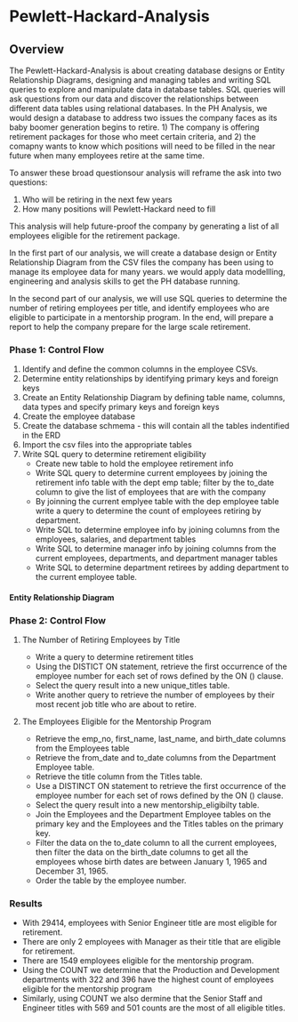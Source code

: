 # Pewlett-Hackard-Analysis
## Overview
The Pewlett-Hackard-Analysis is about creating database designs or Entity Relationship Diagrams, designing and managing tables and writing SQL queries to explore and manipulate data in database tables. SQL queries will ask questions from our data and discover the relationships between different data tables using relational databases. In the PH Analysis, we would design a database to address two issues the company faces as its baby boomer generation begins to retire. 1) The company is offering retirement packages for those who meet certain criteria, and 2) the comapny wants to know which positions will need to be filled in the near future when many employees retire at the same time. 

To answer these broad questionsour analysis will reframe the ask into two questions:
1. Who will be retiring in the next few years
2. How many positions will Pewlett-Hackard need to fill

This analysis will help future-proof the company by generating a list of all employees eligible for the retirement package.

In the first part of our analysis, we will create a database design or Entity Relationship Diagram from the CSV files the company has been using to manage its employee data for many years. we would apply data modellling, engineering and analysis skills to get the PH database running.

In the second part of our analysis, we will use SQL queries to determine the number of retiring employees per title, and identify employees who are eligible to participate in a mentorship program. In the end, will prepare a report to help the company prepare for the large scale retirement.

### Phase 1: Control Flow
1. Identify and define the common columns in the employee CSVs.
2. Determine entity relationships by identifying primary keys and foreign keys
3. Create an Entity Relationship Diagram by defining table name, columns, data types and specify primary keys and foreign keys
4. Create the employee database
5. Create the database schmema - this will contain all the tables indentified in the ERD
6. Import the csv files into the appropriate tables
7. Write SQL query to determine retirement eligibility
      - Create new table to hold the employee retirement info
      - Write SQL query to determine current employees by joining the retirement info table with the dept emp table; filter by the to_date column to give the list of employees that are with the company
      - By joinning the current emplyee table with the dep employee table write a query to determine the count of employees retiring by department.
      - Write SQL to determine employee info by joining columns from the employees, salaries, and department tables
      - Write SQL to determine manager info by joining columns from the current employees, departments, and department manager tables
      - Write SQL to determine department retirees by adding department to the current employee table.

#### Entity Relationship Diagram

### Phase 2: Control Flow
1. The Number of Retiring Employees by Title
      - Write a query to determine retirement titles
      - Using the DISTICT ON statement, retrieve the first occurrence of the employee number for each set of rows defined by the ON () clause.
      - Select the query result into a new unique_titles table.
      - Write another query to retrieve the number of employees by their most recent job title who are about to retire.

2. The Employees Eligible for the Mentorship Program
      - Retrieve the emp_no, first_name, last_name, and birth_date columns from the Employees table
      - Retrieve the from_date and to_date columns from the Department Employee table.
      - Retrieve the title column from the Titles table.
      - Use a DISTINCT ON statement to retrieve the first occurrence of the employee number for each set of rows defined by the ON () clause.
      - Select the query result into a new mentorship_eligibilty table. 
      - Join the Employees and the Department Employee tables on the primary key and the Employees and the Titles tables on the primary key.
      - Filter the data on the to_date column to all the current employees, then filter the data on the birth_date columns to get all the employees whose birth dates are between January 1, 1965 and December 31, 1965.
      - Order the table by the employee number.

### Results
* With 29414, employees with Senior Engineer title are most eligible for retirement.
* There are only 2 employees with Manager as their title that are eligible for retirement.
* There are 1549 employees eligible for the mentorship program.
* Using the COUNT we determine that the Production and Development departments with 322 and 396 have the highest count of employees eligible for the mentorship program
* Similarly, using COUNT we also dermine that the Senior Staff and Engineer titles with 569 and 501 counts are the most of all eligible titles.
